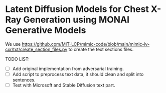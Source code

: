 # Latent Diffusion Models for Chest X-Ray Generation using MONAI Generative Models

We use https://github.com/MIT-LCP/mimic-code/blob/main/mimic-iv-cxr/txt/create_section_files.py to create the text
sections files.

TODO LIST:

- [ ] Add original implementation from adversarial training.
- [ ] Add script to preprocess text data, it should clean and split into sentences.
- [ ] Test with Microsoft and Stable Diffusion text part.
